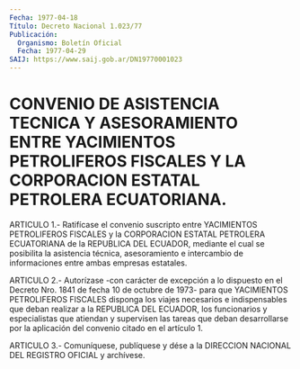```yaml
---
Fecha: 1977-04-18
Título: Decreto Nacional 1.023/77
Publicación:
  Organismo: Boletín Oficial
  Fecha: 1977-04-29
SAIJ: https://www.saij.gob.ar/DN19770001023
---
```

# CONVENIO DE ASISTENCIA TECNICA Y ASESORAMIENTO ENTRE YACIMIENTOS PETROLIFEROS FISCALES Y LA CORPORACION ESTATAL PETROLERA ECUATORIANA.

<a id="1"></a>
ARTICULO 1.- Ratifícase el convenio suscripto entre YACIMIENTOS PETROLIFEROS    FISCALES    y   la  CORPORACION  ESTATAL  PETROLERA ECUATORIANA  de  la REPUBLICA DEL  ECUADOR,  mediante  el  cual  se posibilita la asistencia  técnica,  asesoramiento  e intercambio de informaciones entre ambas empresas estatales.

<a id="2"></a>
ARTICULO  2.-  Autorízase  -con  carácter  de  excepción  a lo dispuesto  en  el Decreto Nro. 1841 de fecha 10 de octubre de 1973- para que YACIMIENTOS  PETROLIFEROS  FISCALES  disponga  los  viajes necesarios  e indispensables que deban realizar a la REPUBLICA  DEL ECUADOR,  los    funcionarios    y  especialistas  que  atiendan  y supervisen  las tareas que deban desarrollarse  por  la  aplicación del convenio citado en el artículo 1.

<a id="3"></a>
ARTICULO  3.-  Comuníquese,  publíquese  y dése a la DIRECCION NACIONAL DEL REGISTRO OFICIAL y archívese.